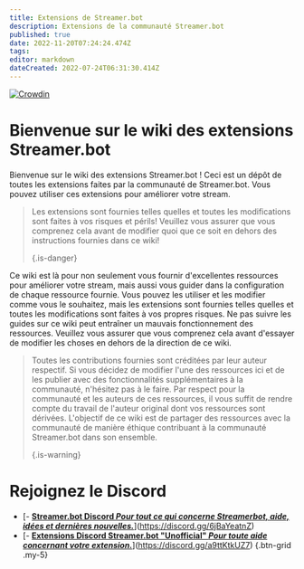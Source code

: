 ```yaml
---
title: Extensions de Streamer.bot
description: Extensions de la communauté Streamer.bot
published: true
date: 2022-11-20T07:24:24.474Z
tags: 
editor: markdown
dateCreated: 2022-07-24T06:31:30.414Z
---
```


[![Crowdin](https://badges.crowdin.net/streamer-bot-extensions-wiki/localized.svg)](https://translate.botextensions.dev/project/streamer-bot-extensions-wiki)
# Bienvenue sur le wiki des extensions Streamer.bot

Bienvenue sur le wiki des extensions Streamer.bot ! Ceci est un dépôt de toutes les extensions faites par la communauté de Streamer.bot. Vous pouvez utiliser ces extensions pour améliorer votre stream.
> Les extensions sont fournies telles quelles et toutes les modifications sont faites à vos risques et périls! Veuillez vous assurer que vous comprenez cela avant de modifier quoi que ce soit en dehors des instructions fournies dans ce wiki! 
> 
> {.is-danger}

Ce wiki est là pour non seulement vous fournir d'excellentes ressources pour améliorer votre stream, mais aussi vous guider dans la configuration de chaque ressource fournie. Vous pouvez les utiliser et les modifier comme vous le souhaitez, mais les extensions sont fournies telles quelles et toutes les modifications sont faites à vos propres risques. Ne pas suivre les guides sur ce wiki peut entraîner un mauvais fonctionnement des ressources. Veuillez vous assurer que vous comprenez cela avant d'essayer de modifier les choses en dehors de la direction de ce wiki.
> Toutes les contributions fournies sont créditées par leur auteur respectif. Si vous décidez de modifier l'une des ressources ici et de les publier avec des fonctionnalités supplémentaires à la communauté, n'hésitez pas à le faire. Par respect pour la communauté et les auteurs de ces ressources, il vous suffit de rendre compte du travail de l'auteur original dont vos ressources sont dérivées. L'objectif de ce wiki est de partager des ressources avec la communauté de manière éthique contribuant à la communauté Streamer.bot dans son ensemble. 
> 
> {.is-warning}

# Rejoignez le Discord

- [<i class="mdi mdi-discord text--discord"></i>- [<i class="mdi mdi-discord text--discord"></i>**Streamer.bot Discord *Pour tout ce qui concerne Streamerbot, aide, idées et dernières nouvelles.***](https://discord.gg/6jBaYeatnZ)](https://discord.gg/6jBaYeatnZ)
- [<i class="mdi mdi-discord text--discord"></i>- [<i class="mdi mdi-discord text--discord"></i>**Extensions Discord Streamer.bot "Unofficial" *Pour toute aide concernant votre extension.***](https://discord.gg/a9ttKtkUZ7)](https://discord.gg/a9ttKtkUZ7)
{.btn-grid .my-5}


